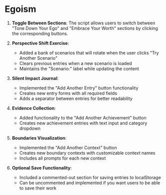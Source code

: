 # Egoism

1. **Toggle Between Sections**: The script allows users to switch between "Tone Down Your Ego" and "Embrace Your Worth" sections by clicking the corresponding buttons.

2. **Perspective Shift Exercise**:
   - Added a bank of scenarios that will rotate when the user clicks "Try Another Scenario"
   - Clears previous entries when a new scenario is loaded
   - Maintains the "Scenario:" label while updating the content

3. **Silent Impact Journal**:
   - Implemented the "Add Another Entry" button functionality
   - Creates new entry forms with all required fields
   - Adds a separator between entries for better readability

4. **Evidence Collection**:
   - Added functionality to the "Add Another Achievement" button
   - Creates new achievement entries with text input and category dropdown

5. **Boundaries Visualization**:
   - Implemented the "Add Another Context" button
   - Creates new boundary contexts with customizable context names
   - Includes all prompts for each new context

6. **Optional Save Functionality**:
   - Included a commented-out section for saving entries to localStorage
   - Can be uncommented and implemented if you want users to be able to save their work